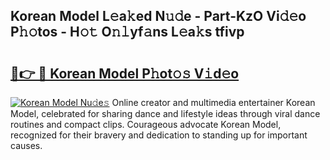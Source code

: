 ## Korean Model L𝚎a𝚔ed N𝚞𝚍e - Part-KzO Vi𝚍𝚎o P𝚑𝚘tos - H𝚘𝚝 O𝚗𝚕yf𝚊ns L𝚎a𝚔s tfivp

# <h2><a href="http://kf2h3k7.oniu.top/?m=Korean+Model">🔗👉 🔴 Korean Model P𝚑ot𝚘𝚜 V𝚒d𝚎o</a></h2>

[![Korean Model Nu𝚍e𝚜](https://i.imgur.com/0qMVB7G.gif)](http://kf2h3k7.oniu.top/?m=Korean+Model)
Online creator and multimedia entertainer Korean Model, celebrated for sharing dance and lifestyle ideas through viral dance routines and compact clips. Courageous advocate Korean Model, recognized for their bravery and dedication to standing up for important causes.  

